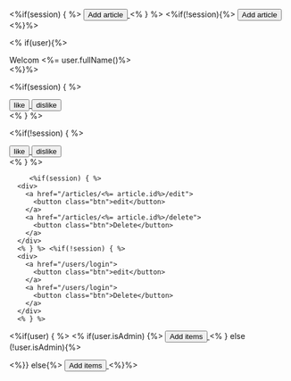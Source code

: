 <%if(session) { %>
<a href="/articles/new" class="add">
<button class="btn-add">Add article</button>
</a>
<% } %> <%if(!session){%>
    <a href="/users/login" class="add">
      <button class="btn-add">Add article</button>
    </a>
    <%}%>

<!-- user -->

<% if(user){%>
    <div class="users">Welcom <%= user.fullName()%></div>
    <%}%>

<!-- likes -->

<%if(session) { %>

<div class="like">
<a href="/articles/<%= article.slug%>/like">
<button class="btn btn-like">like</button>
</a>
<a href="/articles/<%= article.slug%>/dislike">
<button class="btn btn-dislike">dislike</button>
</a>
</div>
<% } %>

<%if(!session) { %>

<div class="like">
<a href="/users/login">
<button class="btn btn-like">like</button>
</a>
<a href="/users/login">
<button class="btn btn-dislike">dislike</button>
</a>
</div>
<% } %>

         <%if(session) { %>
      <div>
        <a href="/articles/<%= article.id%>/edit">
          <button class="btn">edit</button>
        </a>
        <a href="/articles/<%= article.id%>/delete">
          <button class="btn">Delete</button>
        </a>
      </div>
      <% } %> <%if(!session) { %>
      <div>
        <a href="/users/login">
          <button class="btn">edit</button>
        </a>
        <a href="/users/login">
          <button class="btn">Delete</button>
        </a>
      </div>
      <% } %>

<%if(user) { %> <% if(user.isAdmin) {%>
    <a href="/items/new" class="add">
      <button class="btn-add">Add items</button>
    </a>
    <% } else (!user.isAdmin){%>
    <div></div>
    <%}} else{%>
    <a href="/users/login" class="add">
      <button class="btn-add">Add items</button>
    </a>
    <%}%>
